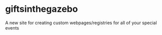 # giftsinthegazebo
A new site for creating custom webpages/registries for all of your special events
